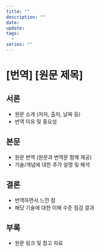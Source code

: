 ```yaml
---
title: ""
description: ""
date: 
update: 
tags:
  -
series: ""
---
```


# [번역] [원문 제목]

## 서론
- 원문 소개 (저자, 출처, 날짜 등)
- 번역 이유 및 중요성

## 본문
- 원문 번역 (원문과 번역문 함께 제공)
- 기술/개념에 대한 추가 설명 및 해석

## 결론
- 번역하면서 느낀 점
- 해당 기술에 대한 이해 수준 점검 결과

## 부록
- 원문 링크 및 참고 자료
